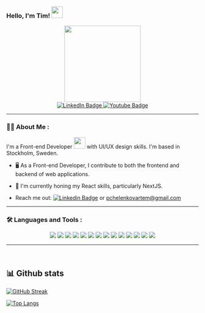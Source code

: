   <div align="right">
    <img src="https://komarev.com/ghpvc/?username=ArtemPchela&style=flat-square&color=blue" alt=""/>
  </div>

### Hello, I'm Tim! <img src="https://media.giphy.com/media/hvRJCLFzcasrR4ia7z/giphy.gif" width="30px"/>

<div id="header" align="center">
  <img src="https://media4.giphy.com/media/f6hnhHkks8bk4jwjh3/giphy.gif?cid=ecf05e47tcf11oev0ipk3pcfz38r502njcytndip46ekht3x&rid=giphy.gif&ct=s" width="200"/>
</div>

<div id="badges" align="center">
  <a href="https://www.linkedin.com/in/artem-pchelenkov/">
    <img src="https://img.shields.io/badge/LinkedIn-blue?style=for-the-badge&logo=linkedin&logoColor=white" alt="LinkedIn Badge"/>
  </a>
  <a href="https://www.youtube.com/channel/UCoj31C7m4TnH4scqWD-1Yew">
    <img src="https://img.shields.io/badge/YouTube-red?style=for-the-badge&logo=youtube&logoColor=white" alt="Youtube Badge"/>
  </a>
</div>

---

### :man_technologist: About Me :

I'm a Front-end Developer <img src="https://media.giphy.com/media/WUlplcMpOCEmTGBtBW/giphy.gif" width="30"> with UI/UX design skills. I'm based in Stockholm, Sweden.

- :desktop_computer: As a Front-end Developer, I contribute to both the frontend and backend of web applications.

- :brain: I'm currently honing my React skills, particularly NextJS.

- Reach me out: 
[![Linkedin Badge](https://img.shields.io/badge/-Tim-blue?style=flat&logo=Linkedin&logoColor=white)](https://www.linkedin.com/in/artem-pchelenkov/) or pchelenkovartem@gmail.com

---

### :hammer_and_wrench: Languages and Tools :

<div align="center">
  <img src="https://img.shields.io/badge/react-3776AB?style=for-the-badge&logo=react&logoColor=white"/>
  <img src="https://img.shields.io/badge/JavaScript-3776AB?style=for-the-badge&logo=JavaScript&logoColor=white"/>
  <img src="https://img.shields.io/badge/css3-3776AB?style=for-the-badge&logo=css3&logoColor=white"/>
  <img src="https://img.shields.io/badge/sass-3776AB?style=for-the-badge&logo=sass&logoColor=white"/>
  <img src="https://img.shields.io/badge/html5-3776AB?style=for-the-badge&logo=html5&logoColor=white"/>
  <img src="https://img.shields.io/badge/next.js-3776AB?style=for-the-badge&logo=next.js&logoColor=white"/>
  <img src="https://img.shields.io/badge/node.js-3776AB?style=for-the-badge&logo=node.js&logoColor=white"/>
  <img src="https://img.shields.io/badge/amazonwebservices-3776AB?style=for-the-badge&logo=amazonwebservices&logoColor=white"/>
  <img src="https://img.shields.io/badge/git-3776AB?style=for-the-badge&logo=git&logoColor=white"/>
  <img src="https://img.shields.io/badge/github-3776AB?style=for-the-badge&logo=github&logoColor=white"/>
  <img src="https://img.shields.io/badge/webstorm-3776AB?style=for-the-badge&logo=webstorm&logoColor=white"/>
  <img src="https://img.shields.io/badge/bootstrap-3776AB?style=for-the-badge&logo=bootstrap&logoColor=white"/>
  <img src="https://img.shields.io/badge/materialui-3776AB?style=for-the-badge&logo=materialui&logoColor=white"/>
  <img src="https://img.shields.io/badge/materialui-3776AB?style=for-the-badge&logo=materialui&logoColor=white"/>
</div>

---

&nbsp;
&nbsp;
## 📊 Github stats

<div id="graph">

[![GitHub Streak](http://github-readme-streak-stats.herokuapp.com?user=ArtemPchela&theme=merko&hide_border=true&date_format=j%20M%5B%20Y%5D)](https://git.io/streak-stats)
    
[![Top Langs](https://github-readme-stats.vercel.app/api/top-langs/?username=ArtemPchela&theme=merko&layout=compact)](https://github.com/ArtemPchela/github-readme-stats)

</div>

